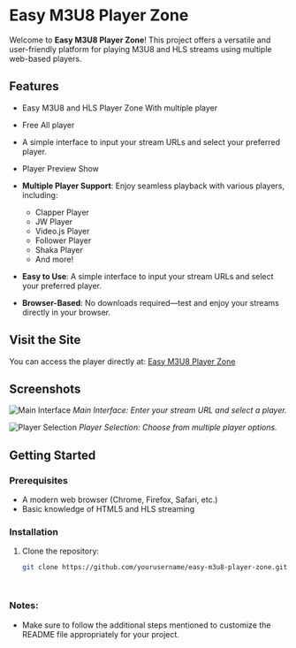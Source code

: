 # Easy M3U8 Player Zone

Welcome to **Easy M3U8 Player Zone**! This project offers a versatile and user-friendly platform for playing M3U8 and HLS streams using multiple web-based players.

## Features
- Easy M3U8 and HLS Player Zone With multiple player
- Free  All player
- A simple interface to input your stream URLs and select your preferred player.
- Player Preview Show

- **Multiple Player Support**: Enjoy seamless playback with various players, including:
  - Clapper Player
  - JW Player
  - Video.js Player
  - Follower Player
  - Shaka Player
  - And more!

- **Easy to Use**: A simple interface to input your stream URLs and select your preferred player.

- **Browser-Based**: No downloads required—test and enjoy your streams directly in your browser.

## Visit the Site

You can access the player directly at: [Easy M3U8 Player Zone](https://yourwebsite.com)

## Screenshots

![Main Interface](screenshots/main-interface.png)
*Main Interface: Enter your stream URL and select a player.*

![Player Selection](screenshots/player-selection.png)
*Player Selection: Choose from multiple player options.*

## Getting Started

### Prerequisites

- A modern web browser (Chrome, Firefox, Safari, etc.)
- Basic knowledge of HTML5 and HLS streaming

### Installation

1. Clone the repository:
   ```bash
   git clone https://github.com/yourusername/easy-m3u8-player-zone.git



   
### Notes:
- Make sure to follow the additional steps mentioned to customize the README file appropriately for your project.

